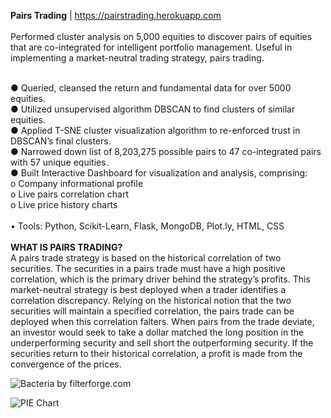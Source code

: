 
<b>Pairs Trading</b> | https://pairstrading.herokuapp.com <br>
<br>
Performed cluster analysis on 5,000 equities to discover pairs of equities that are co-integrated for intelligent portfolio management. Useful in implementing a market-neutral trading strategy, pairs trading.<br>
<br>


●	Queried, cleansed the return and fundamental data for over 5000 equities.
<br>
●	Utilized unsupervised algorithm DBSCAN to find clusters of similar equities.
<br>
●	Applied T-SNE cluster visualization algorithm to re-enforced trust in DBSCAN’s final clusters.
<br>
●	Narrowed down list of 8,203,275 possible pairs to 47 co-integrated pairs with 57 unique equities.
<br>
●	Built Interactive Dashboard for visualization and analysis, comprising:
<br>
o	Company informational profile 
<br>
o	Live pairs correlation chart 
<br>
o	Live price history charts  
<br>
•	Tools: Python, Scikit-Learn, Flask, MongoDB, Plot.ly, HTML, CSS
<br><br>
<b>WHAT IS PAIRS TRADING?</b>
<br>
A pairs trade strategy is based on the historical correlation of two securities. The securities in a pairs trade must have a high positive correlation, which is the primary driver behind the strategy’s profits. This market-neutral strategy is best deployed when a trader identifies a correlation discrepancy. Relying on the historical notion that the two securities will maintain a specified correlation, the pairs trade can be deployed when this correlation falters. When pairs from the trade deviate, an investor would seek to take a dollar matched the long position in the underperforming security and sell short the outperforming security. If the securities return to their historical correlation, a profit is made from the convergence of the prices.

  ![Bacteria by filterforge.com](https://i.ibb.co/thBjq8M/trading2.jpg)

  ![PIE Chart](https://i.ibb.co/BN7V3q0/trading1.jpg)



